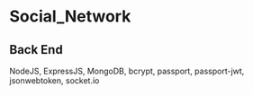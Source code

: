 # Social_Network #
## Back End ##
NodeJS, ExpressJS, MongoDB, bcrypt, passport, passport-jwt, jsonwebtoken, socket.io
